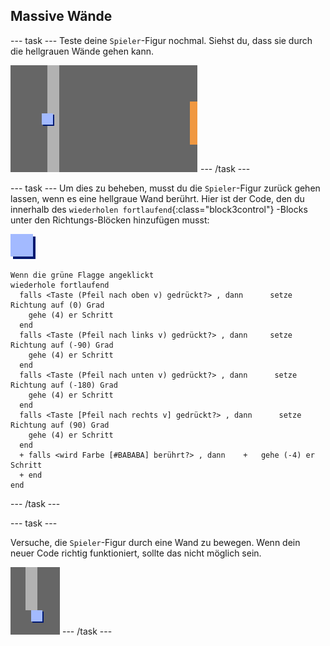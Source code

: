 ## Massive Wände

--- task --- Teste deine `Spieler`-Figur nochmal. Siehst du, dass sie durch die hellgrauen Wände gehen kann.

![Screenshot](images/world-walls.png) --- /task ---

--- task --- Um dies zu beheben, musst du die `Spieler`-Figur zurück gehen lassen, wenn es eine hellgraue Wand berührt. Hier ist der Code, den du innerhalb des `wiederholen fortlaufend`{:class="block3control"} -Blocks unter den Richtungs-Blöcken hinzufügen musst:

![player](images/player.png)

```blocks3
Wenn die grüne Flagge angeklickt
wiederhole fortlaufend 
  falls <Taste (Pfeil nach oben v) gedrückt?> , dann      setze Richtung auf (0) Grad
    gehe (4) er Schritt
  end
  falls <Taste (Pfeil nach links v) gedrückt?> , dann     setze Richtung auf (-90) Grad
    gehe (4) er Schritt
  end
  falls <Taste (Pfeil nach unten v) gedrückt?> , dann      setze Richtung auf (-180) Grad
    gehe (4) er Schritt
  end
  falls <Taste [Pfeil nach rechts v] gedrückt?> , dann      setze Richtung auf (90) Grad
    gehe (4) er Schritt
  end
  + falls <wird Farbe [#BABABA] berührt?> , dann    +   gehe (-4) er Schritt
  + end
end
```

--- /task ---

--- task ---

Versuche, die `Spieler`-Figur durch eine Wand zu bewegen. Wenn dein neuer Code richtig funktioniert, sollte das nicht möglich sein.

![Screenshot](images/world-walls-test.png) --- /task ---